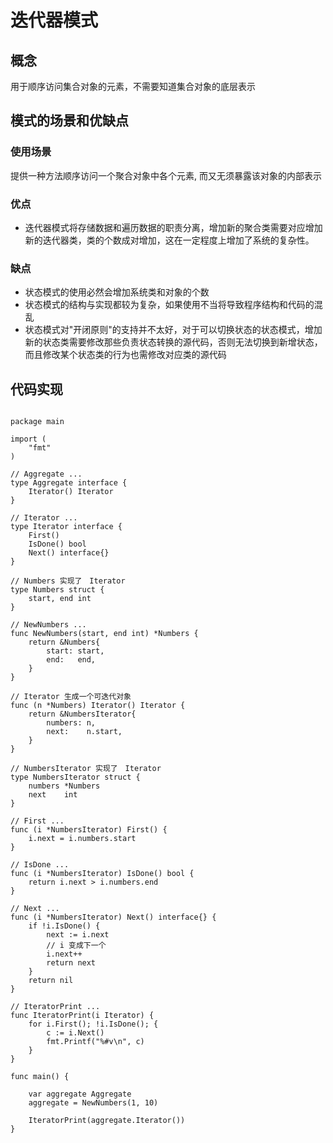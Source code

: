 # 迭代器模式

## 概念

用于顺序访问集合对象的元素，不需要知道集合对象的底层表示

## 模式的场景和优缺点

### 使用场景

提供一种方法顺序访问一个聚合对象中各个元素, 而又无须暴露该对象的内部表示

### 优点

- 迭代器模式将存储数据和遍历数据的职责分离，增加新的聚合类需要对应增加新的迭代器类，类的个数成对增加，这在一定程度上增加了系统的复杂性。

### 缺点

- 状态模式的使用必然会增加系统类和对象的个数
- 状态模式的结构与实现都较为复杂，如果使用不当将导致程序结构和代码的混乱
- 状态模式对"开闭原则"的支持并不太好，对于可以切换状态的状态模式，增加新的状态类需要修改那些负责状态转换的源代码，否则无法切换到新增状态，而且修改某个状态类的行为也需修改对应类的源代码

## 代码实现

```golang

package main

import (
	"fmt"
)

// Aggregate ...
type Aggregate interface {
	Iterator() Iterator
}

// Iterator ...
type Iterator interface {
	First()
	IsDone() bool
	Next() interface{}
}

// Numbers 实现了　Iterator
type Numbers struct {
	start, end int
}

// NewNumbers ...
func NewNumbers(start, end int) *Numbers {
	return &Numbers{
		start: start,
		end:   end,
	}
}

// Iterator 生成一个可迭代对象
func (n *Numbers) Iterator() Iterator {
	return &NumbersIterator{
		numbers: n,
		next:    n.start,
	}
}

// NumbersIterator 实现了　Iterator
type NumbersIterator struct {
	numbers *Numbers
	next    int
}

// First ...
func (i *NumbersIterator) First() {
	i.next = i.numbers.start
}

// IsDone ...
func (i *NumbersIterator) IsDone() bool {
	return i.next > i.numbers.end
}

// Next ...
func (i *NumbersIterator) Next() interface{} {
	if !i.IsDone() {
		next := i.next
		// i 变成下一个
		i.next++
		return next
	}
	return nil
}

// IteratorPrint ...
func IteratorPrint(i Iterator) {
	for i.First(); !i.IsDone(); {
		c := i.Next()
		fmt.Printf("%#v\n", c)
	}
}

func main() {

	var aggregate Aggregate
	aggregate = NewNumbers(1, 10)

	IteratorPrint(aggregate.Iterator())
}



```
